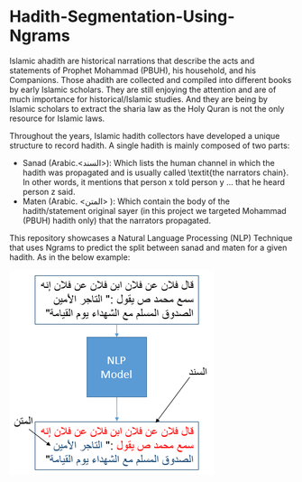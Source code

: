 # Hadith-Segmentation-Using-Ngrams

Islamic ahadith are historical narrations that describe the acts and statements of Prophet Mohammad (PBUH), his household, and his Companions. Those ahadith are collected and compiled into different books by early Islamic scholars. They are still enjoying the attention and are of much importance for historical/Islamic studies. And they are being by Islamic scholars to extract the sharia law as the Holy Quran is not the only resource for Islamic laws.

Throughout the years, Islamic hadith collectors have developed a unique structure to record hadith. A single hadith is mainly composed of two parts:

* Sanad (Arabic.\<السند>): Which lists the human channel in which the hadith was propagated and is usually called \textit{the narrators chain}. In other words, it mentions that person x told person y ... that he heard person z said.
* Maten (Arabic. \<المتن> ): Which contain the body of the hadith/statement original sayer (in this project we targeted Mohammad (PBUH) hadith only) that the narrators propagated.

This repository showcases a Natural Language Processing (NLP) Technique that uses Ngrams to predict the split between sanad and maten for a given hadith.
As in the below example:

![image](https://github.com/AhmadM-DL/Hadith-Segmentation-Using-Ngrams/blob/master/Documentation/images/functionality-description.png?raw=true)



